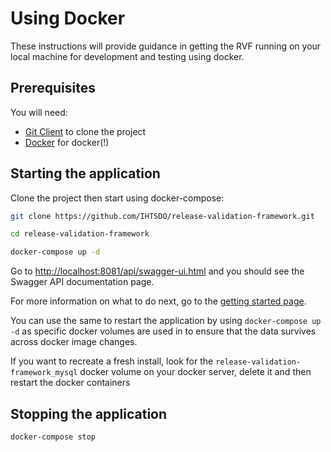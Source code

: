 Using Docker
===================

These instructions will provide guidance in getting the RVF running on your local machine for development and testing using docker.


Prerequisites
-------------

You will need:
- [Git Client](https://git-scm.com/) to clone the project
- [Docker](https://www.docker.com/get-started) for docker(!)

Starting the application
------------------------

Clone the project then start using docker-compose:

```bash
git clone https://github.com/IHTSDO/release-validation-framework.git
```
```bash
cd release-validation-framework
```
```bash
docker-compose up -d
```

Go to <http://localhost:8081/api/swagger-ui.html> and you should see the Swagger API documentation page.

For more information on what to do next, go to the [getting started page](using-the-api.md).

You can use the same to restart the application by using `docker-compose up -d` as specific docker volumes are used in to ensure that the data survives across docker image changes. 

If you want to recreate a fresh install, look for the `release-validation-framework_mysql` docker volume on your docker server, delete it and then restart the docker containers

Stopping the application
------------------------

```bash
docker-compose stop
```

